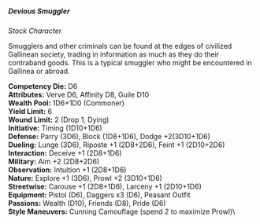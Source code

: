 ##### Devious Smuggler

*Stock Character*

Smugglers and other criminals can be found at the edges of civilized
Gallinean society, trading in information as much as they do their
contraband goods. This is a typical smuggler who might be encountered in
Gallinea or abroad.

**Competency Die:** D6\
**Attributes:** Verve D6, Affinity D8, Guile D10\
**Wealth Pool:** 1D6+1D0 (Commoner)\
**Yield Limit:** 6\
**Wound Limit:** 2 (Drop 1, Dying)\
**Initiative:** Timing (1D10+1D6)\
**Defense:** Parry (3D6), Block (1D8+1D6), Dodge +2(3D10+1D6)\
**Dueling:** Lunge (3D6), Riposte +1 (2D8+2D6), Feint +1 (2D10+2D6)\
**Interaction:** Deceive +1 (2D8+1D6)\
**Military:** Aim +2 (2D8+2D6)\
**Observation:** Intuition +1 (2D8+1D6)\
**Nature:** Explore +1 (3D6), Prowl +2 (3D10+1D6)\
**Streetwise:** Carouse +1 (2D8+1D6), Larceny +1 (2D10+1D6)\
**Equipment:** Pistol (D6), Daggers x3 (D6), Peasant Outfit\
**Passions:** Wealth (D10), Friends (D8), Pride (D6)\
**Style Maneuvers:** Cunning Camouflage (spend 2 to maximize Prowl)\
